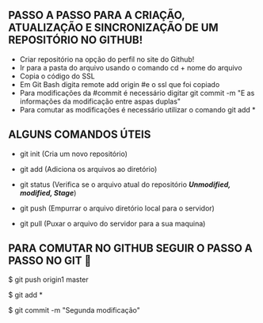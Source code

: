 ## PASSO A PASSO PARA A CRIAÇÃO, ATUALIZAÇÃO E SINCRONIZAÇÃO DE UM REPOSITÓRIO NO GITHUB!



- Criar repositório na opção do perfil no site do Github!
- Ir para a pasta do arquivo usando o comando cd + nome do arquivo
- Copia o código do SSL
- Em Git Bash digita remote add origin #e o ssl que foi copiado
- Para modificações da #commit é necessário digitar git commit -m "E as informações da modificação entre aspas duplas"
- Para comutar as modificações é necessário utilizar o comando git add *





## ALGUNS COMANDOS ÚTEIS 



- git init (Cria um novo repositório)
- git add (Adiciona os arquivos ao diretório)

- git status (Verifica se o arquivo atual do repositório **_Unmodified, modified, Stage_**)
- git push (Empurrar o arquivo diretório local para o servidor)
- git pull (Puxar o arquivo do servidor para a sua maquina)



## PARA COMUTAR NO GITHUB SEGUIR O PASSO A PASSO NO GIT :arrow_down_small:



$ git push origin1 master

$ git add *

$ git commit -m "Segunda modificação"
